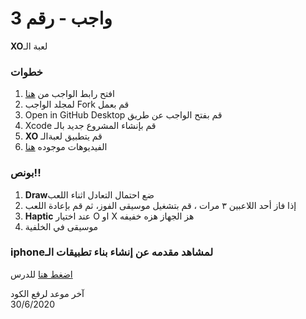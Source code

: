 

 
# واجب  - رقم 3
  
 **XO**لعبة الـ 

 
### خطوات 

1. افتح رابط الواجب من [هنا](https://github.com/kuwaitcodes/ios-hw-3)
2. لمجلد الواجب Fork قم بعمل
3. Open in GitHub Desktop قم بفتح الواجب عن طريق 
4. Xcode قم بإنشاء المشروع جديد بالـ
5. **XO** قم يتطبيق لعبةالـ
6. الفيديوهات  موجوده [هنا](https://app.code.kw/%D8%A8%D8%B1%D9%85%D8%AC%D8%A9-%D8%AA%D8%B7%D8%A8%D9%8A%D9%82%D8%A7%D8%AA-%D8%A7%D9%84%D8%A7%D9%8A%D9%81%D9%88%D9%86-%D9%85%D8%B9-%D8%B3%D9%88%D9%8A%D9%81%D8%AA-Swift-KFAS/ios-%D8%AA%D9%85%D8%A7%D8%B1%D9%8A%D9%86/ios-x-o/%D8%AA%D8%B5%D9%85%D9%8A%D9%85-%D9%88%D8%A7%D8%AC%D9%87%D8%A9-x-o) 


### بونص!!
1. **Draw**ضع احتمال التعادل اثناء اللعب 
2. إذا فاز أحد اللاعبين ٣ مرات ، قم بتشغيل موسيقى الفوز، ثم قم بإعادة  اللعب
3. **Haptic** عند اختيار  O او  X 	هز الجهاز  هزه خفيفه
4. موسيقى في الخلفية 


### iphoneلمشاهد مقدمه عن إنشاء  بناء تطبيقات الـ 
 [اضغط هنا](https://app.barmej.com/%D8%A8%D8%B1%D9%85%D8%AC%D8%A9-%D8%B3%D9%88%D9%8A%D9%81%D8%AA-%D9%84%D8%A8%D9%86%D8%A7%D8%A1-%D8%AA%D8%B7%D8%A8%D9%8A%D9%82%D8%A7%D8%AA-%D8%A7%D9%84%D8%A2%D9%8A%D9%81%D9%88%D9%86/%D8%A7%D9%84%D9%85%D8%AC%D9%85%D9%88%D8%B9%D8%A7%D8%AA-%D9%88-%D8%A7%D9%84%D8%AA%D8%AD%D9%83%D9%85-%D9%88-%D8%A7%D9%84%D8%AF%D9%88%D8%A7%D9%84-collections-control-functions/%D8%A7%D9%84%D8%AF%D9%88%D8%A7%D9%84-functions/%D8%A7%D9%84%D9%85%D9%82%D8%AF%D9%85%D8%A9-%D9%85%D8%A7-%D9%87%D9%8A-%D8%A7%D9%84%D8%AF%D9%88%D8%A7%D9%84-introduction-to-functions) للدرس


آخر موعد لرفع الكود\
30/6/2020



